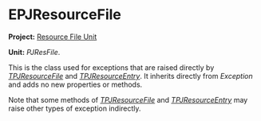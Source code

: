 <a href='Hidden comment: 
$Rev$
$Date$
'></a>

# EPJResourceFile #

**Project:** [Resource File Unit](ResFileUnit.md)

**Unit:** _PJResFile_.

This is the class used for exceptions that are raised directly by _[TPJResourceFile](TPJResourceFile.md)_ and _[TPJResourceEntry](TPJResourceEntry.md)_. It inherits directly from _Exception_ and adds no new properties or methods.

Note that some methods of _[TPJResourceFile](TPJResourceFile.md)_ and _[TPJResourceEntry](TPJResourceEntry.md)_ may raise other types of exception indirectly.